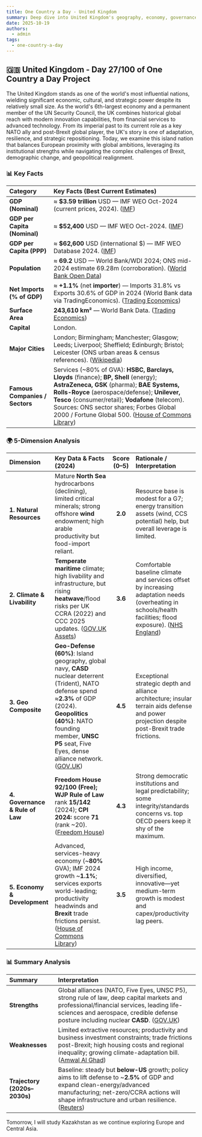 ```yaml
---
title: One Country a Day - United Kingdom
summary: Deep dive into United Kingdom's geography, economy, governance, and strategic position using the 5-dimension framework
date: 2025-10-19
authors:
  - admin
tags:
  - one-country-a-day
---
```


## 🇬🇧 United Kingdom - Day 27/100 of One Country a Day Project

The United Kingdom stands as one of the world's most influential nations, wielding significant economic, cultural, and strategic power despite its relatively small size. As the world's 6th-largest economy and a permanent member of the UN Security Council, the UK combines historical global reach with modern innovation capabilities, from financial services to advanced technology. From its imperial past to its current role as a key NATO ally and post-Brexit global player, the UK's story is one of adaptation, resilience, and strategic repositioning. Today, we examine this island nation that balances European proximity with global ambitions, leveraging its institutional strengths while navigating the complex challenges of Brexit, demographic change, and geopolitical realignment.

### 📊 Key Facts

| **Category**                   | **Key Facts (Best Current Estimates)**                                                                                                                                                                                                                                                                                                     |
| :----------------------------- | :----------------------------------------------------------------------------------------------------------------------------------------------------------------------------------------------------------------------------------------------------------------------------------------------------------------------------------------- |
| **GDP (Nominal)**              | ≈ **$3.59 trillion** USD — IMF WEO Oct-2024 (current prices, 2024). ([IMF][1])                                                                                                                                                                                                                                                             |
| **GDP per Capita (Nominal)**   | ≈ **$52,400** USD — IMF WEO Oct-2024. ([IMF][1])                                                                                                                                                                                                                                                                                           |
| **GDP per Capita (PPP)**       | ≈ **$62,600** USD (international $) — IMF WEO Database 2024. ([IMF][1])                                                                                                                                                                                                                                                                    |
| **Population**                 | ≈ **69.2** USD — World Bank/WDI 2024; ONS mid-2024 estimate 69.28m (corroboration). ([World Bank Open Data][2])                                                                                                                                                                                                                        |
| **Net Imports (% of GDP)**     | ≈ **+1.1%** (net **importer**) — Imports 31.8% vs Exports 30.6% of GDP in 2024 (World Bank data via TradingEconomics). ([Trading Economics][3])                                                                                                                                                                                            |
| **Surface Area**               | **243,610 km²** — World Bank Data. ([Trading Economics][4])                                                                                                                                                                                                                                                                                |
| **Capital**                    | London.                                                                                                                                                                                                                                                                                                                                    |
| **Major Cities**               | London; Birmingham; Manchester; Glasgow; Leeds; Liverpool; Sheffield; Edinburgh; Bristol; Leicester (ONS urban areas & census references). ([Wikipedia][5])                                                                                                                                                                                |
| **Famous Companies / Sectors** | Services (~80% of GVA): **HSBC, Barclays, Lloyds** (finance); **BP, Shell** (energy); **AstraZeneca, GSK** (pharma); **BAE Systems, Rolls-Royce** (aerospace/defense); **Unilever, Tesco** (consumer/retail); **Vodafone** (telecom). Sources: ONS sector shares; Forbes Global 2000 / Fortune Global 500. ([House of Commons Library][6]) |

[1]: https://www.imf.org/en/Publications/WEO/weo-database/2024/October?utm_source=chatgpt.com "World Economic Outlook Database, October 2024"
[2]: https://data.worldbank.org/country/united-kingdom?utm_source=chatgpt.com "United Kingdom | Data"
[3]: https://tradingeconomics.com/united-kingdom/imports-of-goods-and-services-percent-of-gdp-wb-data.html?utm_source=chatgpt.com "United Kingdom - Imports Of Goods And Services (% Of GDP)"
[4]: https://tradingeconomics.com/united-kingdom/surface-area-sq-km-wb-data.html?utm_source=chatgpt.com "United Kingdom - Surface Area (sq. Km) - 2025 Data 2026 ..."
[5]: https://en.wikipedia.org/wiki/List_of_ONS_built-up_areas_in_England_by_population?utm_source=chatgpt.com "List of ONS built-up areas in England by population"
[6]: https://commonslibrary.parliament.uk/research-briefings/cbp-8353/?utm_source=chatgpt.com "Industries in the UK - The House of Commons Library"

### 🌍 5-Dimension Analysis

| **Dimension**                   | **Key Data & Facts (2024)**                                                                                                                                                                                                                             | **Score (0–5)** | **Rationale / Interpretation**                                                                                                                                 |
| :------------------------------ | :------------------------------------------------------------------------------------------------------------------------------------------------------------------------------------------------------------------------------------------------------ | :-------------: | :------------------------------------------------------------------------------------------------------------------------------------------------------------- |
| **1. Natural Resources**        | Mature **North Sea** hydrocarbons (declining), limited critical minerals; strong offshore **wind** endowment; high arable productivity but food-import reliant.                                                                                         |     **2.0**     | Resource base is modest for a G7; energy transition assets (wind, CCS potential) help, but overall leverage is limited.                                        |
| **2. Climate & Livability**     | **Temperate maritime** climate; high livability and infrastructure, but rising **heatwave**/flood risks per UK CCRA (2022) and CCC 2025 updates. ([GOV.UK Assets][1])                                                                                   |     **3.6**     | Comfortable baseline climate and services offset by increasing adaptation needs (overheating in schools/health facilities; flood exposure). ([NHS England][2]) |
| **3. Geo Composite**            | **Geo-Defense (60%)**: Island geography, global navy, **CASD** nuclear deterrent (Trident), NATO defense spend ≈**2.3%** of GDP (2024). **Geopolitics (40%)**: NATO founding member, **UNSC P5** seat, Five Eyes, dense alliance network. ([GOV.UK][3]) |     **4.5**     | Exceptional strategic depth and alliance architecture; insular terrain aids defense and power projection despite post-Brexit trade frictions.                  |
| **4. Governance & Rule of Law** | **Freedom House 92/100 (Free);** **WJP Rule of Law** rank **15/142** (2024); **CPI 2024:** score **71** (rank ~20). ([Freedom House][4])                                                                                                                |     **4.3**     | Strong democratic institutions and legal predictability; some integrity/standards concerns vs. top OECD peers keep it shy of the maximum.                      |
| **5. Economy & Development**    | Advanced, services-heavy economy (~**80%** GVA); IMF 2024 growth ~**1.1%**; services exports world-leading; productivity headwinds and **Brexit** trade frictions persist. ([House of Commons Library][5])                                              |     **3.5**     | High income, diversified, innovative—yet medium-term growth is modest and capex/productivity lag peers.                                                        |

[1]: https://assets.publishing.service.gov.uk/media/61e54d8f8fa8f505985ef3c7/climate-change-risk-assessment-2022.pdf?utm_source=chatgpt.com "UK Climate Change Risk Assessment 2022"
[2]: https://www.england.nhs.uk/long-read/4th-health-and-climate-adaptation-report/?utm_source=chatgpt.com "4th Health and climate adaptation report"
[3]: https://www.gov.uk/government/publications/uk-nuclear-deterrent-factsheet/uk-nuclear-deterrent-what-you-need-to-know?utm_source=chatgpt.com "The UK's nuclear deterrent: what you need to know - GOV.UK"
[4]: https://freedomhouse.org/country/united-kingdom/freedom-world/2024?utm_source=chatgpt.com "United Kingdom: Freedom in the World 2024 Country Report"
[5]: https://commonslibrary.parliament.uk/research-briefings/cbp-8353/?utm_source=chatgpt.com "Industries in the UK - The House of Commons Library"

### 📊 Summary Analysis

| **Summary**                  | **Interpretation**                                                                                                                                                                                                                 |
| :--------------------------- | :--------------------------------------------------------------------------------------------------------------------------------------------------------------------------------------------------------------------------------- |
| **Strengths**                | Global alliances (NATO, Five Eyes, UNSC P5), strong rule of law, deep capital markets and professional/financial services, leading life-sciences and aerospace, credible defense posture including nuclear **CASD**. ([GOV.UK][1]) |
| **Weaknesses**               | Limited extractive resources; productivity and business investment constraints; trade frictions post-Brexit; high housing costs and regional inequality; growing climate-adaptation bill. ([Amwal Al Ghad][2])                     |
| **Trajectory (2020s–2030s)** | Baseline: steady but **below-US** growth; policy aims to lift defense to ~**2.5%** of GDP and expand clean-energy/advanced manufacturing; net-zero/CCRA actions will shape infrastructure and urban resilience. ([Reuters][3])     |

[1]: https://www.gov.uk/government/publications/uk-nuclear-deterrence-factsheet/uk-nuclear-deterrence-what-you-need-to-know?utm_source=chatgpt.com "The UK's nuclear deterrent: what you need to know - GOV.UK"
[2]: https://en.amwalalghad.com/wp-content/uploads/2024/10/IMF-world-economic-outlook-October-2024.pdf?utm_source=chatgpt.com "World Economic Outlook, October 2024; Chapter 1"
[3]: https://www.reuters.com/world/uk/uks-starmer-confirms-plan-boost-defence-spending-25-gdp-2024-12-18/?utm_source=chatgpt.com "UK's Starmer confirms plan to boost defence spending to 2.5% of GDP"

Tomorrow, I will study Kazakhstan as we continue exploring Europe and Central Asia.
